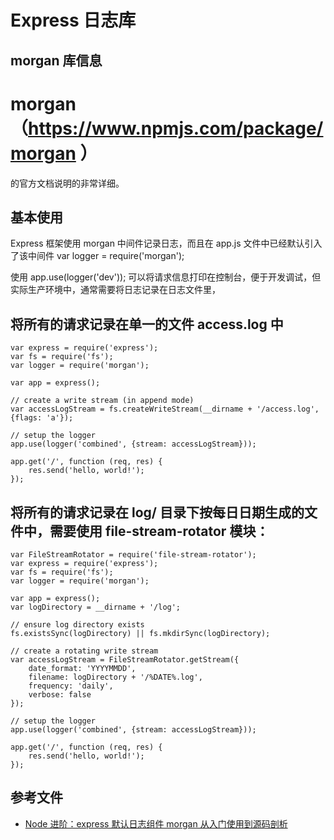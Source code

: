 # Express 日志库

## morgan 库信息

# morgan （https://www.npmjs.com/package/morgan ）

的官方文档说明的非常详细。

## 基本使用

Express 框架使用 morgan 中间件记录日志，而且在 app.js 文件中已经默认引入了该中间件 var logger = require('morgan');

使用 app.use(logger('dev')); 可以将请求信息打印在控制台，便于开发调试，但实际生产环境中，通常需要将日志记录在日志文件里，

## 将所有的请求记录在单一的文件 access.log 中

```JS
var express = require('express');
var fs = require('fs');
var logger = require('morgan');
 
var app = express();
 
// create a write stream (in append mode) 
var accessLogStream = fs.createWriteStream(__dirname + '/access.log', {flags: 'a'});
 
// setup the logger 
app.use(logger('combined', {stream: accessLogStream}));
 
app.get('/', function (req, res) {
    res.send('hello, world!');
});
```

## 将所有的请求记录在 log/ 目录下按每日日期生成的文件中，需要使用 file-stream-rotator 模块：

```JS
var FileStreamRotator = require('file-stream-rotator');
var express = require('express');
var fs = require('fs');
var logger = require('morgan');
 
var app = express();
var logDirectory = __dirname + '/log';
 
// ensure log directory exists 
fs.existsSync(logDirectory) || fs.mkdirSync(logDirectory);
 
// create a rotating write stream 
var accessLogStream = FileStreamRotator.getStream({
    date_format: 'YYYYMMDD',
    filename: logDirectory + '/%DATE%.log',
    frequency: 'daily',
    verbose: false
});
 
// setup the logger 
app.use(logger('combined', {stream: accessLogStream}));
 
app.get('/', function (req, res) {
    res.send('hello, world!');
});
```


## 参考文件

* [Node 进阶：express 默认日志组件 morgan 从入门使用到源码剖析](https://www.cnblogs.com/chyingp/p/node-learning-guide-express-morgan.html)